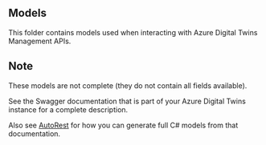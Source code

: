 ## Models

This folder contains models used when interacting with Azure Digital Twins Management APIs.

## Note

These models are not complete (they do not contain all fields available).  

See the Swagger documentation that is part of your Azure Digital Twins instance for a complete description.  

Also see [AutoRest](https://github.com/Azure/autorest) for how you can generate full C# models from that documentation.